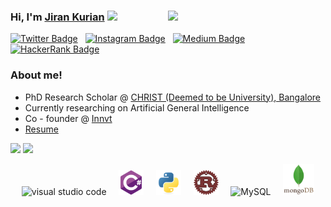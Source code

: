 ### Hi, I'm <a href="https://innvt.in" target="_blank">Jiran Kurian</a> <img src="https://media.giphy.com/media/hvRJCLFzcasrR4ia7z/giphy.gif" width="25px"> &nbsp; &nbsp; &nbsp; &nbsp; &nbsp; &nbsp; &nbsp; &nbsp; &nbsp; &nbsp; ![](https://visitor-badge.glitch.me/badge?page_id=jirankurian.jirankurian)

<div>

  [![Twitter Badge](https://img.shields.io/badge/-Twitter-00acee?style=flat-square&logo=Twitter&logoColor=white)](https://twitter.com/jirankurian)
  &nbsp;
  [![Instagram Badge](https://img.shields.io/badge/-Instagram-e4405f?style=flat-square&logo=Instagram&logoColor=white)](https://www.instagram.com/jirankurian_/)
  &nbsp;
  [![Medium Badge](https://img.shields.io/badge/medium-%2312100E.svg?&style=for-square&logo=medium&logoColor=white)](https://medium.com/@jirankurian)
  &nbsp;
  [![HackerRank Badge](https://img.shields.io/badge/-HackerRank-darkgreen?style=flat-square&logo=HackerRank&logoColor=white)](https://www.hackerrank.com/jirankurian)

</div>

### About me!
 * PhD Research Scholar @ [CHRIST (Deemed to be University), Bangalore](https://christuniversity.in/)
 * Currently researching on Artificial General Intelligence
 * Co - founder @ [Innvt](innvt.in)
 * [Resume](https://www.canva.com/design/DAEfZENMYiA/sK4RWGFSqpKWbBKCK7EmRA/view?utm_content=DAEfZENMYiA&utm_campaign=designshare&utm_medium=link&utm_source=homepage_design_menu)

<p>
  <img height="180em" src="https://github-readme-stats.vercel.app/api?username=jirankurian&show_icons=true&hide_border=true&&count_private=true&include_all_commits=true" />
  <img height="180em" src="https://github-readme-stats.vercel.app/api/top-langs/?username=jirankurian&exclude_repo=KNN-Image-Classification&show_icons=true&hide_border=true&layout=compact&langs_count=12"/>
</p>

<p align=center>

  <img alt="visual studio code" width="40px" src="https://img.icons8.com/fluent/240/000000/visual-studio-code-2019.png"/>
&nbsp;&nbsp;&nbsp;
  <img alt="C#" width="40px" src="https://raw.githubusercontent.com/devicons/devicon/master/icons/csharp/csharp-original.svg"/>
&nbsp;&nbsp;&nbsp;
  <img alt="Python" width="40px" src="https://raw.githubusercontent.com/devicons/devicon/master/icons/python/python-original.svg"/>
&nbsp;&nbsp;&nbsp;
  <img alt="Rust" width="40px" src="./icons/rust.png"/>
&nbsp;&nbsp;&nbsp;
  <img alt="MySQL" width="40px" src="https://img.icons8.com/color/48/000000/mysql-logo.png"/>
&nbsp;&nbsp;&nbsp;
  <img alt="MongoDB" width="50px" src="https://raw.githubusercontent.com/devicons/devicon/master/icons/mongodb/mongodb-original-wordmark.svg">

</p>
